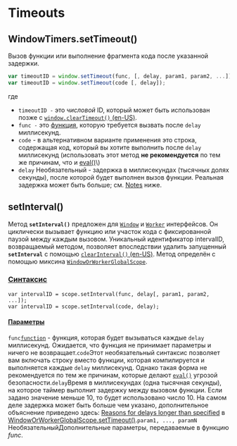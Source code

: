 # Timeouts

## WindowTimers.setTimeout\(\)

Вызов функции или выполнение фрагмента кода после указанной задержки.

```javascript
var timeoutID = window.setTimeout(func, [, delay, param1, param2, ...]);
var timeoutID = window.setTimeout(code [, delay]);
```

где

* `timeoutID -` это _числовой_ ID, который может быть использован позже с [`window.clearTimeout()` \(en-US\)](https://developer.mozilla.org/en-US/docs/Web/API/WindowOrWorkerGlobalScope/clearTimeout).
* `func -` это [функция](https://developer.mozilla.org/en-US/docs/Web/JavaScript/Reference/Global_Objects/Function), которую требуется вызвать после `delay` миллисекунд.
* `code` - в альтернативном варианте применения это строка, содержащая код, который вы хотите выполнить после `delay` миллисекунд \(использовать этот метод **не рекомендуется** по тем же причинам, что и [eval\(\)](https://developer.mozilla.org/en-US/docs/Web/JavaScript/Reference/Global_Objects/eval#don't_use_eval!)\)
* `delay`  Необязательный -  задержка в миллисекундах \(тысячных долях секунды\), после которой будет выполнен вызов функции. Реальная задержка может быть больше; см. [Notes](https://developer.mozilla.org/ru/docs/Web/API/WindowOrWorkerGlobalScope/setTimeout#notes) ниже.

## setInterval\(\)

Метод **`setInterval()`** предложен для [`Window`](https://developer.mozilla.org/ru/docs/Web/API/Window) и [`Worker`](https://developer.mozilla.org/ru/docs/Web/API/Worker) интерфейсов. Он циклически вызывает функцию или участок кода с фиксированной паузой между каждым вызовом. Уникальный идентификатор intervalID, возвращаемый методом, позволяет впоследствии удалить запущенный **`setInterval`** c помощью [`clearInterval()` \(en-US\)](https://developer.mozilla.org/en-US/docs/Web/API/WindowOrWorkerGlobalScope/clearInterval). Метод определён с помощью миксина [`WindowOrWorkerGlobalScope`](https://developer.mozilla.org/ru/docs/Web/API/WindowOrWorkerGlobalScope).

### [Синтаксис](https://developer.mozilla.org/ru/docs/Web/API/WindowOrWorkerGlobalScope/setInterval#%D1%81%D0%B8%D0%BD%D1%82%D0%B0%D0%BA%D1%81%D0%B8%D1%81) <a id="&#x441;&#x438;&#x43D;&#x442;&#x430;&#x43A;&#x441;&#x438;&#x441;"></a>

```text
var intervalID = scope.setInterval(func, delay[, param1, param2, ...]);
var intervalID = scope.setInterval(code, delay);
```

#### [Параметры](https://developer.mozilla.org/ru/docs/Web/API/WindowOrWorkerGlobalScope/setInterval#%D0%BF%D0%B0%D1%80%D0%B0%D0%BC%D0%B5%D1%82%D1%80%D1%8B) <a id="&#x43F;&#x430;&#x440;&#x430;&#x43C;&#x435;&#x442;&#x440;&#x44B;"></a>

`func`[`function`](https://developer.mozilla.org/ru/docs/Web/JavaScript/Reference/Global_Objects/Function) - функция, которая будет вызываться каждые `delay` миллисекунд. Ожидается, что функция не принимает параметры и ничего не возвращает.`code`Этот необязательный синтаксис позволяет вам включать строку вместо функции, которая компилируется и выполняется каждые `delay` миллисекунд. Однако такая форма не рекомендуется по тем же причинам, которые делают [`eval()`](https://developer.mozilla.org/ru/docs/Web/JavaScript/Reference/Global_Objects/eval) угрозой безопасности.`delay`Время в миллисекундах \(одна тысячная секунды\), на которое таймер выполнит задержку между вызовом функции. Если задано значение меньше 10, то будет использовано число 10. На самом деле задержка может быть больше чем указано, дополнительное объяснение приведено здесь:  [Reasons for delays longer than specified](https://developer.mozilla.org/en-US/docs/Web/API/WindowOrWorkerGlobalScope/setTimeout#reasons_for_delays_longer_than_specified) в [WindowOrWorkerGlobalScope.setTimeout\(\)](https://developer.mozilla.org/en-US/docs/Web/API/WindowOrWorkerGlobalScope/setTimeout).`param1, ..., paramN` НеобязательныйДополнительные параметры, передаваемые в функцию _func_.

